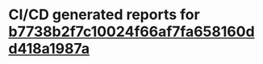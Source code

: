 # CI/CD generated reports for [b7738b2f7c10024f66af7fa658160dd418a1987a](https://github.com/hydephp/develop/commit/b7738b2f7c10024f66af7fa658160dd418a1987a)
